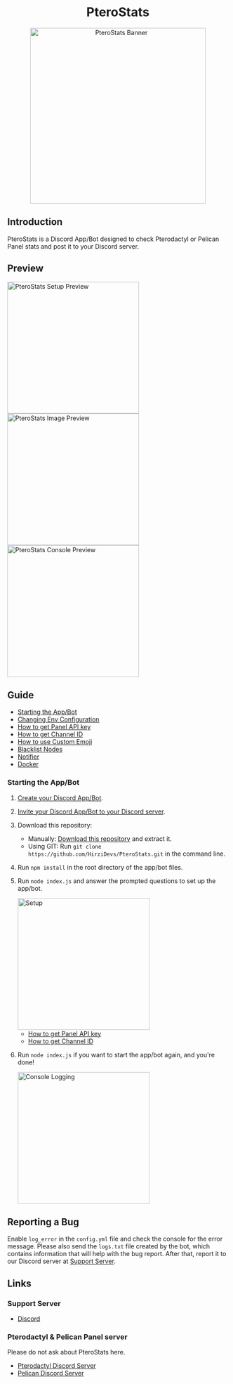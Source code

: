 <div align="center">

# PteroStats

<img alt="PteroStats Banner" src="https://usercontent.catto.pictures/hirzi/c6880886-21e2-43da-b218-0ac4c229b001.png" width="400"/>

</div>

## Introduction
PteroStats is a Discord App/Bot designed to check Pterodactyl or Pelican Panel stats and post it to your Discord server.

## Preview
<img alt="PteroStats Setup Preview" src="https://usercontent.catto.pictures/hirzi/b8645828-591d-4d52-b6d8-51f8df60440c.png" width="300" style="margin-right: 20px;"/>
<img alt="PteroStats Image Preview" src="https://usercontent.catto.pictures/hirzi/e6f6fe6a-8c0e-4c7a-8b73-d4af752324f4.png" width="300" style="margin-right: 20px;"/>
<img alt="PteroStats Console Preview" src="https://usercontent.catto.pictures/hirzi/8ce3aac6-5c46-4626-bd14-af994b602f8e.png" width="300"/>

## Guide
- [Starting the App/Bot](#starting-the-appbot)
- [Changing Env Configuration](https://github.com/HirziDevs/PteroStats/blob/main/guide/changing-env-configuration.md)
- [How to get Panel API key](https://github.com/HirziDevs/PteroStats/blob/main/guide/panel-api-key.md)
- [How to get Channel ID](https://github.com/HirziDevs/PteroStats/blob/main/guide/channel-id.md)
- [How to use Custom Emoji](https://github.com/HirziDevs/PteroStats/blob/main/guide/custom-emoji.md)
- [Blacklist Nodes](https://github.com/HirziDevs/PteroStats/blob/main/guide/blacklist-nodes.md)
- [Notifier](https://github.com/HirziDevs/PteroStats/blob/main/guide/notifier.md)
- [Docker](https://github.com/HirziDevs/PteroStats/blob/main/guide/docker.md)

### Starting the App/Bot
1. [Create your Discord App/Bot](https://discordjs.guide/preparations/setting-up-a-bot-application).
2. [Invite your Discord App/Bot to your Discord server](https://discordjs.guide/preparations/adding-your-bot-to-servers.html).
3. Download this repository:
    - Manually: [Download this repository](https://github.com/HirziDevs/PteroStats/archive/refs/heads/main.zip) and extract it.
    - Using GIT: Run `git clone https://github.com/HirziDevs/PteroStats.git` in the command line.
4. Run `npm install` in the root directory of the app/bot files.
5. Run `node index.js` and answer the prompted questions to set up the app/bot.

    <img alt="Setup" src="https://usercontent.catto.pictures/hirzi/b8645828-591d-4d52-b6d8-51f8df60440c.png" width="300"/>

    - [How to get Panel API key](https://github.com/HirziDevs/PteroStats/blob/main/guide/panel-api-key.md)
    - [How to get Channel ID](https://github.com/HirziDevs/PteroStats/blob/main/guide/channel-id.md)

6. Run `node index.js` if you want to start the app/bot again, and you're done!

    <img alt="Console Logging" src="https://usercontent.catto.pictures/hirzi/8ce3aac6-5c46-4626-bd14-af994b602f8e.png" width="300"/>

## Reporting a Bug
Enable `log_error` in the `config.yml` file and check the console for the error message. Please also send the `logs.txt` file created by the bot, which contains information that will help with the bug report. After that, report it to our Discord server at [Support Server](https://discord.znproject.my.id).

## Links
### Support Server
- [Discord](https://discord.znproject.my.id)

### Pterodactyl & Pelican Panel server
Please do not ask about PteroStats here.
- [Pterodactyl Discord Server](https://discord.gg/pterodactyl)
- [Pelican Discord Server](https://discord.gg/pelican-panel)